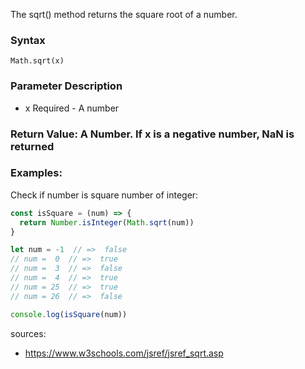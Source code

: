 The sqrt() method returns the square root of a number.

### Syntax
`Math.sqrt(x)`

### Parameter	Description
- x	Required - A number

### Return Value:	A Number. If x is a negative number, NaN is returned

### Examples:
Check if number is square number of integer:
```js
const isSquare = (num) => {
  return Number.isInteger(Math.sqrt(num))
}

let num = -1  // =>  false
// num =  0  // =>  true
// num =  3  // =>  false
// num =  4  // =>  true
// num = 25  // =>  true
// num = 26  // =>  false

console.log(isSquare(num))
```

sources:
- https://www.w3schools.com/jsref/jsref_sqrt.asp